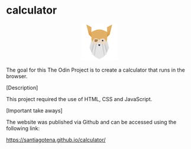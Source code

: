 # calculator

<p align="center">
<img src="https://github.com/santiagotena/assets/blob/master/logos/TOP%20logo.png?raw=true" alt="The Odin Project Logo" width="100" height="100">
</p>
 
The goal for this The Odin Project is to create a calculator that runs in the browser.

[Description]

This project required the use of HTML, CSS and JavaScript. 

[Important take aways]

The website was published via Github and can be accessed using the following link:

https://santiagotena.github.io/calculator/
